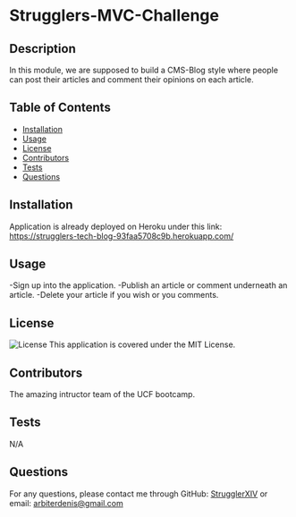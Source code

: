 
# Strugglers-MVC-Challenge

## Description
In this module, we are supposed to build a CMS-Blog style where people can post their articles and comment their opinions on each article.

## Table of Contents
- [Installation](#installation)
- [Usage](#usage)
- [License](#license)
- [Contributors](#contributors)
- [Tests](#tests)
- [Questions](#questions)

## Installation
Application is already deployed on Heroku under this link: https://strugglers-tech-blog-93faa5708c9b.herokuapp.com/

## Usage
-Sign up into the application.
-Publish an article or comment underneath an article.
-Delete your article if you wish or you comments.

## License
![License](https://img.shields.io/badge/License-MIT-green.svg)
This application is covered under the MIT License.

## Contributors
The amazing intructor team of the UCF bootcamp.

## Tests
N/A

## Questions
For any questions, please contact me through GitHub: [StrugglerXIV](https://github.com/StrugglerXIV)
or email: arbiterdenis@gmail.com
